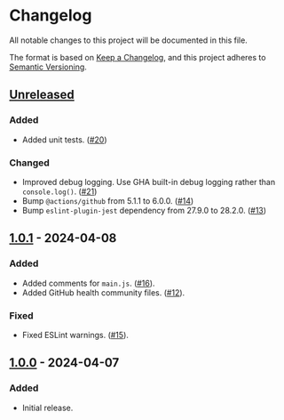 # Changelog

All notable changes to this project will be documented in this file.

The format is based on [Keep a Changelog](https://keepachangelog.com/en/1.1.0/),
and this project adheres to
[Semantic Versioning](https://semver.org/spec/v2.0.0.html).

## [Unreleased]

### Added

- Added unit tests.
  ([#20](https://github.com/tylermilner/last-successful-commit-hash-action/pull/20))

### Changed

- Improved debug logging. Use GHA built-in debug logging rather than
  `console.log()`.
  ([#21](https://github.com/tylermilner/last-successful-commit-hash-action/pull/21))
- Bump `@actions/github` from 5.1.1 to 6.0.0.
  ([#14](https://github.com/tylermilner/last-successful-commit-hash-action/pull/14))
- Bump `eslint-plugin-jest` dependency from 27.9.0 to 28.2.0.
  ([#13](https://github.com/tylermilner/last-successful-commit-hash-action/pull/13))

## [1.0.1] - 2024-04-08

### Added

- Added comments for `main.js`.
  ([#16](https://github.com/tylermilner/last-successful-commit-hash-action/pull/16)).
- Added GitHub health community files.
  ([#12](https://github.com/tylermilner/last-successful-commit-hash-action/pull/12)).

### Fixed

- Fixed ESLint warnings.
  ([#15](https://github.com/tylermilner/last-successful-commit-hash-action/pull/15)).

## [1.0.0] - 2024-04-07

### Added

- Initial release.

[unreleased]:
  https://github.com/tylermilner/last-successful-commit-hash-action/compare/v1.0.1...HEAD
[1.0.1]:
  https://github.com/tylermilner/last-successful-commit-hash-action/compare/v1.0.0...v1.0.1
[1.0.0]:
  https://github.com/tylermilner/last-successful-commit-hash-action/releases/tag/v1.0.0

<!-- markdownlint-configure-file { "MD024": false } -->
